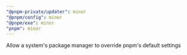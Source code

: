```yaml
---
"@pnpm-private/updater": minor
"@pnpm/config": minor
"@pnpm/exe": minor
"pnpm": minor
---
```


Allow a system's package manager to override pnpm's default settings

